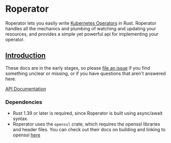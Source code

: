 # Roperator

Roperator lets you easily write [Kubernetes Operators](https://kubernetes.io/docs/concepts/extend-kubernetes/operator/) in Rust. Roperator handles all the mechanics and plumbing of watching and updating your resources, and provides a simple yet powerful api for implementing your operator.

## [Introduction](intro.md)


These docs are in the early stages, so please [file an issue](https://github.com/psFried/roperator/issues/new) if you find something unclear or missing, or if you have questions that aren't answered here.


[API Documentation](https://docs.rs/roperator)

### Dependencies

- Rust 1.39 or later is required, since Roperator is built using async/await syntax.
- Roperator uses the `openssl` crate, which requires the openssl libraries and header files. You can check out their docs on building and linking to openssl [here](https://docs.rs/openssl/0.10.26/openssl/index.html#building)
